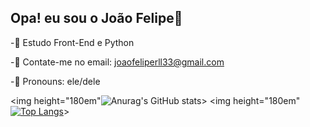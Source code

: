 ## Opa! eu sou o João Felipe👋


-🎯 Estudo Front-End e Python

-🎯 Contate-me no email: joaofeliperll33@gmail.com

-🎯 Pronouns: ele/dele

<img height="180em"![Anurag's GitHub stats](https://github-readme-stats.vercel.app/api?username=joaofelipe05&theme=default&show_icons=true)>
<img height="180em"[![Top Langs](https://github-readme-stats.vercel.app/api/top-langs/?username=joaofelipe05&layout=compact)](https://github.com/joaofelipe05&theme=dark/github-readme-stats)>


 
 

